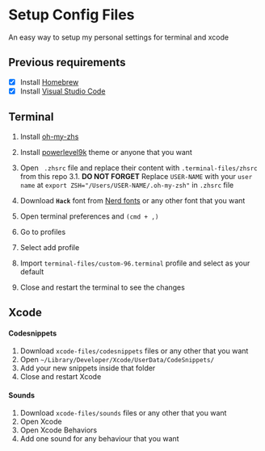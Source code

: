 # Setup Config Files

An easy way to setup my personal settings for terminal and xcode

## Previous requirements

- [x]  Install [Homebrew](https://brew.sh/)
- [x] Install [Visual Studio Code](https://code.visualstudio.com)

## Terminal

1. Install [oh-my-zhs](https://ohmyz.sh)
2. Install [powerlevel9k](https://github.com/Powerlevel9k/powerlevel9k/wiki/Install-Instructions#step-2-install-a-powerline-font) theme or anyone that you want
3. Open ` .zhsrc`  file and replace their content with `.terminal-files/zhsrc` from this repo
3.1. __DO NOT FORGET__ Replace `USER-NAME` with your `user name` at `export ZSH="/Users/USER-NAME/.oh-my-zsh"` in `.zhsrc` file

4. Download __`Hack`__ font from [Nerd fonts](https://github.com/ryanoasis/nerd-fonts) or any other font that you want

5. Open terminal preferences and `(cmd + ,)`
6. Go to profiles
7. Select add profile
8. Import `terminal-files/custom-96.terminal` profile and select as your default
9. Close and restart the terminal to see the changes

## Xcode

#### Codesnippets

1. Download `xcode-files/codesnippets` files or any other that you want
2. Open `~/Library/Developer/Xcode/UserData/CodeSnippets/`
3. Add your new snippets inside that folder
4. Close and restart Xcode

#### Sounds

1. Download `xcode-files/sounds` files or any other that you want
2. Open Xcode
3. Open Xcode Behaviors
4. Add one sound for any behaviour that you want